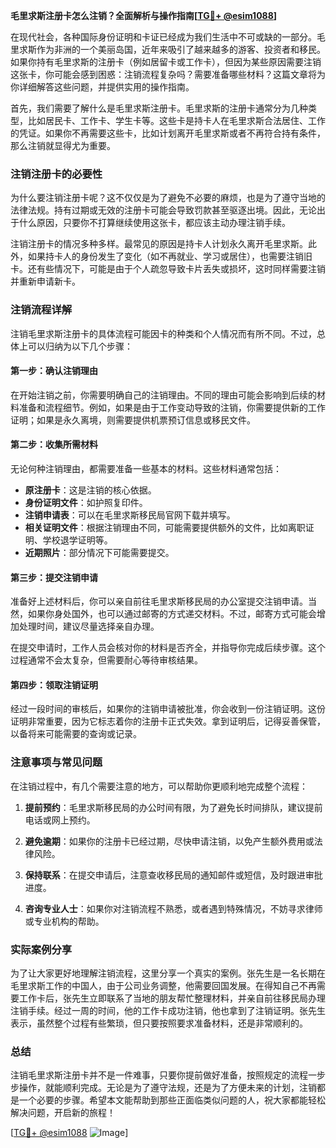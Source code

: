 **毛里求斯注册卡怎么注销？全面解析与操作指南[[TG💪+ @esim1088](https://t.me/s/esim1088)]**

在现代社会，各种国际身份证明和卡证已经成为我们生活中不可或缺的一部分。毛里求斯作为非洲的一个美丽岛国，近年来吸引了越来越多的游客、投资者和移民。如果你持有毛里求斯的注册卡（例如居留卡或工作卡），但因为某些原因需要注销这张卡，你可能会感到困惑：注销流程复杂吗？需要准备哪些材料？这篇文章将为你详细解答这些问题，并提供实用的操作指南。

首先，我们需要了解什么是毛里求斯注册卡。毛里求斯的注册卡通常分为几种类型，比如居民卡、工作卡、学生卡等。这些卡是持卡人在毛里求斯合法居住、工作的凭证。如果你不再需要这些卡，比如计划离开毛里求斯或者不再符合持有条件，那么注销就显得尤为重要。

### 注销注册卡的必要性

为什么要注销注册卡呢？这不仅仅是为了避免不必要的麻烦，也是为了遵守当地的法律法规。持有过期或无效的注册卡可能会导致罚款甚至驱逐出境。因此，无论出于什么原因，只要你不打算继续使用这张卡，都应该主动办理注销手续。

注销注册卡的情况多种多样。最常见的原因是持卡人计划永久离开毛里求斯。此外，如果持卡人的身份发生了变化（如不再就业、学习或居住），也需要注销旧卡。还有些情况下，可能是由于个人疏忽导致卡片丢失或损坏，这时同样需要注销并重新申请新卡。

### 注销流程详解

注销毛里求斯注册卡的具体流程可能因卡的种类和个人情况而有所不同。不过，总体上可以归纳为以下几个步骤：

#### 第一步：确认注销理由

在开始注销之前，你需要明确自己的注销理由。不同的理由可能会影响到后续的材料准备和流程细节。例如，如果是由于工作变动导致的注销，你需要提供新的工作证明；如果是永久离境，则需要提供机票预订信息或移民文件。

#### 第二步：收集所需材料

无论何种注销理由，都需要准备一些基本的材料。这些材料通常包括：

- **原注册卡**：这是注销的核心依据。
- **身份证明文件**：如护照复印件。
- **注销申请表**：可以在毛里求斯移民局官网下载并填写。
- **相关证明文件**：根据注销理由不同，可能需要提供额外的文件，比如离职证明、学校退学证明等。
- **近期照片**：部分情况下可能需要提交。

#### 第三步：提交注销申请

准备好上述材料后，你可以亲自前往毛里求斯移民局的办公室提交注销申请。当然，如果你身处国外，也可以通过邮寄的方式递交材料。不过，邮寄方式可能会增加处理时间，建议尽量选择亲自办理。

在提交申请时，工作人员会核对你的材料是否齐全，并指导你完成后续步骤。这个过程通常不会太复杂，但需要耐心等待审核结果。

#### 第四步：领取注销证明

经过一段时间的审核后，如果你的注销申请被批准，你会收到一份注销证明。这份证明非常重要，因为它标志着你的注册卡正式失效。拿到证明后，记得妥善保管，以备将来可能需要的查询或记录。

### 注意事项与常见问题

在注销过程中，有几个需要注意的地方，可以帮助你更顺利地完成整个流程：

1. **提前预约**：毛里求斯移民局的办公时间有限，为了避免长时间排队，建议提前电话或网上预约。
   
2. **避免逾期**：如果你的注册卡已经过期，尽快申请注销，以免产生额外费用或法律风险。

3. **保持联系**：在提交申请后，注意查收移民局的通知邮件或短信，及时跟进审批进度。

4. **咨询专业人士**：如果你对注销流程不熟悉，或者遇到特殊情况，不妨寻求律师或专业机构的帮助。

### 实际案例分享

为了让大家更好地理解注销流程，这里分享一个真实的案例。张先生是一名长期在毛里求斯工作的中国人，由于公司业务调整，他需要回国发展。在得知自己不再需要工作卡后，张先生立即联系了当地的朋友帮忙整理材料，并亲自前往移民局办理注销手续。经过一周的时间，他的工作卡成功注销，他也拿到了注销证明。张先生表示，虽然整个过程有些繁琐，但只要按照要求准备材料，还是非常顺利的。

### 总结

注销毛里求斯注册卡并不是一件难事，只要你提前做好准备，按照规定的流程一步步操作，就能顺利完成。无论是为了遵守法规，还是为了方便未来的计划，注销都是一个必要的步骤。希望本文能帮助到那些正面临类似问题的人，祝大家都能轻松解决问题，开启新的旅程！

[[TG💪+ @esim1088](https://t.me/s/esim1088) ![Image](https://i.postimg.cc/4NQfJmqS/Snipaste-2025-05-13-00-14-12.png)]